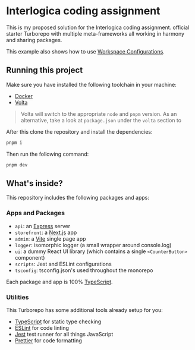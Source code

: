 # Interlogica coding assignment

This is my proposed solution for the Interlogica coding assignment. official starter Turborepo with multiple meta-frameworks all working in harmony and sharing packages.

This example also shows how to use [Workspace Configurations](https://turbo.build/repo/docs/core-concepts/monorepos/configuring-workspaces).

## Running this project

Make sure you have installed the following toolchain in your machine:

- [Docker](https://docs.docker.com/engine/install/)
- [Volta](https://docs.volta.sh/guide/getting-started)

> Volta will switch to the appropriate `node` and `pnpm` version. As an alternative, take a look at `package.json` under the `volta` section to

After this clone the repository and install the dependencies:

```sh
pnpm i
```

Then run the following command:

```sh
pnpm dev
```

## What's inside?

This repository includes the following packages and apps:

### Apps and Packages

- `api`: an [Express](https://expressjs.com/) server
- `storefront`: a [Next.js](https://nextjs.org/) app
- `admin`: a [Vite](https://vitejs.dev/) single page app
- `logger`: isomorphic logger (a small wrapper around console.log)
- `ui`: a dummy React UI library (which contains a single `<CounterButton>` component)
- `scripts`: Jest and ESLint configurations
- `tsconfig`: tsconfig.json's used throughout the monorepo

Each package and app is 100% [TypeScript](https://www.typescriptlang.org/).

### Utilities

This Turborepo has some additional tools already setup for you:

- [TypeScript](https://www.typescriptlang.org/) for static type checking
- [ESLint](https://eslint.org/) for code linting
- [Jest](https://jestjs.io) test runner for all things JavaScript
- [Prettier](https://prettier.io) for code formatting
